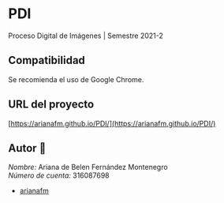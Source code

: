 # PDI
Proceso Digital de Imágenes | Semestre 2021-2

## Compatibilidad ##  
Se recomienda el uso de Google Chrome.

## URL del proyecto ##  
[https://arianafm.github.io/PDI/](https://arianafm.github.io/PDI/)

## Autor :busts_in_silhouette:
_Nombre:_ Ariana de Belen Fernández Montenegro  
_Número de cuenta:_ 316087698  
-  [arianafm]( https://github.com/arianafm ) 
